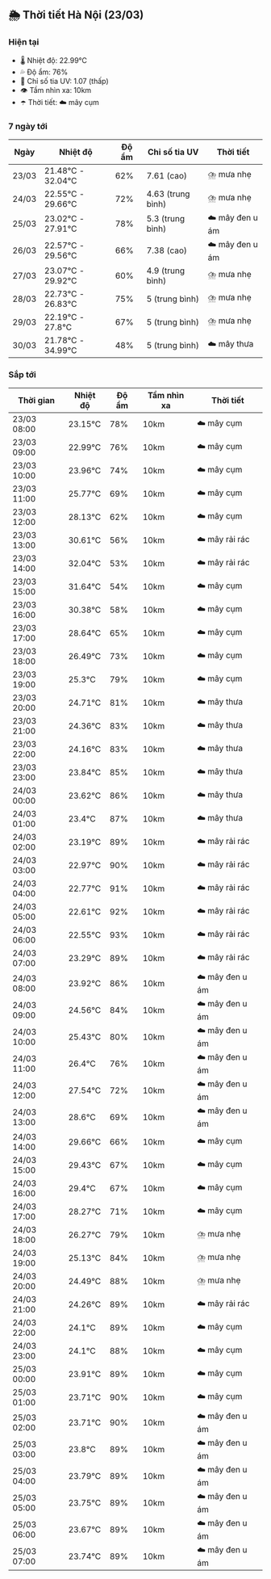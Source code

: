 ## 🌦️ Thời tiết Hà Nội (23/03)

### Hiện tại

- 🌡️ Nhiệt độ: 22.99℃
- 💦 Độ ẩm: 76%
- 🌟 Chỉ số tia UV: 1.07 (thấp)
- 👁️ Tầm nhìn xa: 10km
- ☂️ Thời tiết: ☁️ mây cụm

### 7 ngày tới

| Ngày | Nhiệt độ | Độ ẩm | Chỉ số tia UV | Thời tiết |
| --- | --- | --- | --- | --- |
| 23/03 | 21.48℃ - 32.04℃ | 62% | 7.61 (cao) | ⛈️ mưa nhẹ |
| 24/03 | 22.55℃ - 29.66℃ | 72% | 4.63 (trung bình) | ⛈️ mưa nhẹ |
| 25/03 | 23.02℃ - 27.91℃ | 78% | 5.3 (trung bình) | ☁️ mây đen u ám |
| 26/03 | 22.57℃ - 29.56℃ | 66% | 7.38 (cao) | ☁️ mây đen u ám |
| 27/03 | 23.07℃ - 29.92℃ | 60% | 4.9 (trung bình) | ⛈️ mưa nhẹ |
| 28/03 | 22.73℃ - 26.83℃ | 75% | 5 (trung bình) | ⛈️ mưa nhẹ |
| 29/03 | 22.19℃ - 27.8℃ | 67% | 5 (trung bình) | ⛈️ mưa nhẹ |
| 30/03 | 21.78℃ - 34.99℃ | 48% | 5 (trung bình) | ☁️ mây thưa |

### Sắp tới

| Thời gian | Nhiệt độ | Độ ẩm | Tầm nhìn xa | Thời tiết |
| --- | --- | --- | --- | --- |
| 23/03 08:00 | 23.15℃ | 78% | 10km | ☁️ mây cụm |
| 23/03 09:00 | 22.99℃ | 76% | 10km | ☁️ mây cụm |
| 23/03 10:00 | 23.96℃ | 74% | 10km | ☁️ mây cụm |
| 23/03 11:00 | 25.77℃ | 69% | 10km | ☁️ mây cụm |
| 23/03 12:00 | 28.13℃ | 62% | 10km | ☁️ mây cụm |
| 23/03 13:00 | 30.61℃ | 56% | 10km | ☁️ mây rải rác |
| 23/03 14:00 | 32.04℃ | 53% | 10km | ☁️ mây rải rác |
| 23/03 15:00 | 31.64℃ | 54% | 10km | ☁️ mây cụm |
| 23/03 16:00 | 30.38℃ | 58% | 10km | ☁️ mây cụm |
| 23/03 17:00 | 28.64℃ | 65% | 10km | ☁️ mây cụm |
| 23/03 18:00 | 26.49℃ | 73% | 10km | ☁️ mây cụm |
| 23/03 19:00 | 25.3℃ | 79% | 10km | ☁️ mây cụm |
| 23/03 20:00 | 24.71℃ | 81% | 10km | ☁️ mây thưa |
| 23/03 21:00 | 24.36℃ | 83% | 10km | ☁️ mây thưa |
| 23/03 22:00 | 24.16℃ | 83% | 10km | ☁️ mây thưa |
| 23/03 23:00 | 23.84℃ | 85% | 10km | ☁️ mây thưa |
| 24/03 00:00 | 23.62℃ | 86% | 10km | ☁️ mây thưa |
| 24/03 01:00 | 23.4℃ | 87% | 10km | ☁️ mây thưa |
| 24/03 02:00 | 23.19℃ | 89% | 10km | ☁️ mây rải rác |
| 24/03 03:00 | 22.97℃ | 90% | 10km | ☁️ mây rải rác |
| 24/03 04:00 | 22.77℃ | 91% | 10km | ☁️ mây rải rác |
| 24/03 05:00 | 22.61℃ | 92% | 10km | ☁️ mây rải rác |
| 24/03 06:00 | 22.55℃ | 93% | 10km | ☁️ mây rải rác |
| 24/03 07:00 | 23.29℃ | 89% | 10km | ☁️ mây rải rác |
| 24/03 08:00 | 23.92℃ | 86% | 10km | ☁️ mây đen u ám |
| 24/03 09:00 | 24.56℃ | 84% | 10km | ☁️ mây đen u ám |
| 24/03 10:00 | 25.43℃ | 80% | 10km | ☁️ mây đen u ám |
| 24/03 11:00 | 26.4℃ | 76% | 10km | ☁️ mây đen u ám |
| 24/03 12:00 | 27.54℃ | 72% | 10km | ☁️ mây đen u ám |
| 24/03 13:00 | 28.6℃ | 69% | 10km | ☁️ mây đen u ám |
| 24/03 14:00 | 29.66℃ | 66% | 10km | ☁️ mây cụm |
| 24/03 15:00 | 29.43℃ | 67% | 10km | ☁️ mây cụm |
| 24/03 16:00 | 29.4℃ | 67% | 10km | ☁️ mây cụm |
| 24/03 17:00 | 28.27℃ | 71% | 10km | ☁️ mây cụm |
| 24/03 18:00 | 26.27℃ | 79% | 10km | ⛈️ mưa nhẹ |
| 24/03 19:00 | 25.13℃ | 84% | 10km | ⛈️ mưa nhẹ |
| 24/03 20:00 | 24.49℃ | 88% | 10km | ⛈️ mưa nhẹ |
| 24/03 21:00 | 24.26℃ | 89% | 10km | ☁️ mây rải rác |
| 24/03 22:00 | 24.1℃ | 89% | 10km | ☁️ mây cụm |
| 24/03 23:00 | 24.1℃ | 88% | 10km | ☁️ mây cụm |
| 25/03 00:00 | 23.91℃ | 89% | 10km | ☁️ mây cụm |
| 25/03 01:00 | 23.71℃ | 90% | 10km | ☁️ mây cụm |
| 25/03 02:00 | 23.71℃ | 90% | 10km | ☁️ mây đen u ám |
| 25/03 03:00 | 23.8℃ | 89% | 10km | ☁️ mây đen u ám |
| 25/03 04:00 | 23.79℃ | 89% | 10km | ☁️ mây đen u ám |
| 25/03 05:00 | 23.75℃ | 89% | 10km | ☁️ mây đen u ám |
| 25/03 06:00 | 23.67℃ | 89% | 10km | ☁️ mây đen u ám |
| 25/03 07:00 | 23.74℃ | 89% | 10km | ☁️ mây đen u ám |
